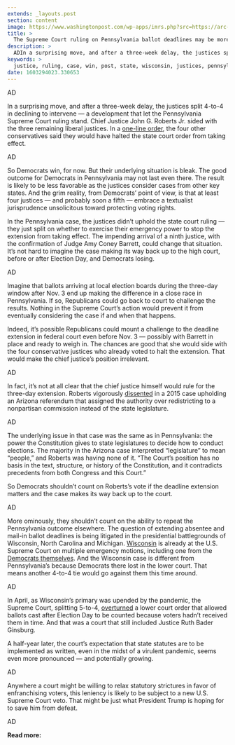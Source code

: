 ```yaml
--- 
extends: _layouts.post 
section: content 
image: https://www.washingtonpost.com/wp-apps/imrs.php?src=https://arc-anglerfish-washpost-prod-washpost.s3.amazonaws.com/public/TPZXFEQTEAI6XISYMFFM6K4QNU.jpg&w=1440 
title: > 
  The Supreme Court ruling on Pennsylvania ballot deadlines may be more of a reprieve for Democrats than a win - The Washington Post 
description: > 
  ADIn a surprising move, and after a three-week delay, the justices split 4-to-4 in declining to intervene — a development that let the Pennsylvania Supreme Court ruling stand.In a one-line order, the four other conservatives said they would have halted the state court order from taking effect.In the Pennsylvania case, the justices didn’t uphold the state court ruling — they just split on whether to exercise their emergency power to stop the extension from taking effect.Wisconsin is already at the U.S. Supreme Court on multiple emergency motions, including one from the Democrats themselves.ADAnywhere a court might be willing to relax statutory strictures in favor of enfranchising voters, this leniency is likely to be subject to a new U.S. Supreme Court veto. 
keywords: > 
  justice, ruling, case, win, post, state, wisconsin, justices, pennsylvania, democrats, washington, court, reprieve, deadlines, supreme, extension 
date: 1603294023.330653 
--- 
```

<div><p class="absolute z-0">AD</p><p class=""></p><p class="font--body font-copy gray-darkest ma-0 pb-md ">In a surprising move, and after a three-week delay, the justices split 4-to-4 in declining to intervene &#8212; a development that let the Pennsylvania Supreme Court ruling stand. Chief Justice John G. Roberts Jr. sided with the three remaining liberal justices. In a <a href="https://www.supremecourt.gov/orders/courtorders/101920zr1_ebfi.pdf" target="_blank">one-line order</a>, the four other conservatives said they would have halted the state court order from taking effect.</p><p class="absolute z-0">AD</p><p class=""></p><p class="font--body font-copy gray-darkest ma-0 pb-md ">So Democrats win, for now. But their underlying situation is bleak. The good outcome for Democrats in Pennsylvania may not last even there. The result is likely to be less favorable as the justices consider cases from other key states. And the grim reality, from Democrats&#8217; point of view, is that at least four justices &#8212; and probably soon a fifth &#8212; embrace a textualist jurisprudence unsolicitous toward protecting voting rights.</p><p class="font--body font-copy gray-darkest ma-0 pb-md ">In the Pennsylvania case, the justices didn&#8217;t uphold the state court ruling &#8212; they just split on whether to exercise their emergency power to stop the extension from taking effect. The impending arrival of a ninth justice, with the confirmation of Judge Amy Coney Barrett, could change that situation. It&#8217;s not hard to imagine the case making its way back up to the high court, before or after Election Day, and Democrats losing.</p><p class="absolute z-0">AD</p><p class=""></p><p class="font--body font-copy gray-darkest ma-0 pb-md ">Imagine that ballots arriving at local election boards during the three-day window after Nov. 3 end up making the difference in a close race in Pennsylvania. If so, Republicans could go back to court to challenge the results. Nothing in the Supreme Court&#8217;s action would prevent it from eventually considering the case if and when that happens.</p><p class="powa-wrapper"></p><p class="font--body font-copy gray-darkest ma-0 pb-md ">Indeed, it&#8217;s possible Republicans could mount a challenge to the deadline extension in federal court even before Nov. 3 &#8212; possibly with Barrett in place and ready to weigh in. The chances are good that she would side with the four conservative justices who already voted to halt the extension. That would make the chief justice&#8217;s position irrelevant.</p><p class="absolute z-0">AD</p><p class=""></p><p class="font--body font-copy gray-darkest ma-0 pb-md ">In fact, it&#8217;s not at all clear that the chief justice himself would rule for the three-day extension. Roberts vigorously <a href="https://supreme.justia.com/cases/federal/us/576/13-1314/#tab-opinion-3428051">dissented</a> in a 2015 case upholding an Arizona referendum that assigned the authority over redistricting to a nonpartisan commission instead of the state legislature.</p><p class="absolute z-0">AD</p><p class=""></p><p class="font--body font-copy gray-darkest ma-0 pb-md ">The underlying issue in that case was the same as in Pennsylvania: the power the Constitution gives to state legislatures to decide how to conduct elections. The majority in the Arizona case interpreted &#8220;legislature&#8221; to mean &#8220;people,&#8221; and Roberts was having none of it. &#8220;The Court&#8217;s position has no basis in the text, structure, or history of the Constitution, and it contradicts precedents from both Congress and this Court.&#8221;</p><p class="font--body font-copy gray-darkest ma-0 pb-md ">So Democrats shouldn&#8217;t count on Roberts&#8217;s vote if the deadline extension matters and the case makes its way back up to the court.</p><p class="absolute z-0">AD</p><p class=""></p><p class="font--body font-copy gray-darkest ma-0 pb-md ">More ominously, they shouldn&#8217;t count on the ability to repeat the Pennsylvania outcome elsewhere. The question of extending absentee and mail-in ballot deadlines is being litigated in the presidential battlegrounds of Wisconsin, North Carolina and Michigan. <a href="https://www.scotusblog.com/election-litigation/democratic-national-committee-v-bostelmann/" target="_blank">Wisconsin</a> is already at the U.S. Supreme Court on multiple emergency motions, including one from the <a href="https://www.scotusblog.com/case-files/cases/democratic-national-committee-v-wisconsin-state-legislature/" target="_blank">Democrats themselves</a>. And the Wisconsin case is different from Pennsylvania&#8217;s because Democrats there lost in the lower court. That means another 4-to-4 tie would go against them this time around.</p><p class="absolute z-0">AD</p><p class=""></p><p class="font--body font-copy gray-darkest ma-0 pb-md ">In April, as Wisconsin&#8217;s primary was upended by the pandemic, the Supreme Court, splitting 5-to-4, <a href="https://www.washingtonpost.com/politics/courts_law/supreme-court-splits-along-ideological-lines-in-wisconsin-ballot-case/2020/04/06/34117342-785f-11ea-9bee-c5bf9d2e3288_story.html?itid=lk_inline_manual_23" target="_blank">overturned</a> a lower court order that allowed ballots cast after Election Day to be counted because voters hadn&#8217;t received them in time. And that was a court that still included Justice Ruth Bader Ginsburg.</p><p class="font--body font-copy gray-darkest ma-0 pb-md ">A half-year later, the court&#8217;s expectation that state statutes are to be implemented as written, even in the midst of a virulent pandemic, seems even more pronounced &#8212; and potentially growing.</p><p class="absolute z-0">AD</p><p class=""></p><p class="font--body font-copy gray-darkest ma-0 pb-md ">Anywhere a court might be willing to relax statutory strictures in favor of enfranchising voters, this leniency is likely to be subject to a new U.S. Supreme Court veto. That might be just what President Trump is hoping for to save him from defeat.</p><p class="absolute z-0">AD</p><p class=""></p><p class="font--body font-copy gray-darkest ma-0 pb-md "><b>Read more:</b></p></div>